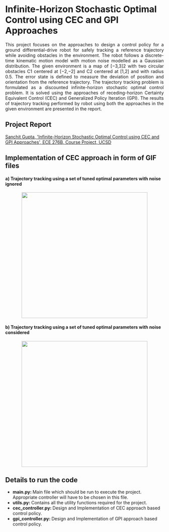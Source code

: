 # Infinite-Horizon Stochastic Optimal Control using CEC and GPI Approaches

<p align="justify">
This project focuses on the approaches to design a control policy for a ground differential-drive robot for safely tracking a reference trajectory while avoiding obstacles in the environment. The robot follows a discrete-time kinematic motion model with motion noise modelled as a Gaussian distribution. The given environment is a map of [−3,3]2 with two circular obstacles C1 centered at [−2,−2] and C2 centered at [1,2] and with radius 0.5. The error state is defined to measure the deviation of position and orientation from the reference trajectory. The trajectory tracking problem is formulated as a discounted infinite-horizon stochastic optimal control problem. It is solved using the approaches of receding-horizon Certainty Equivalent Control (CEC) and Generalized Policy Iteration (GPI). The results of trajectory tracking performed by robot using both the approaches in the given environment are presented in the report.
</p>

## Project Report
[Sanchit Gupta, 'Infinite-Horizon Stochastic Optimal Control using CEC and GPI Approaches', ECE 276B, Course Project, UCSD](https://github.com/sanchit3103/Stochastic-optimal-control_CEC-and-GPI/blob/main/Report.pdf)

## Implementation of CEC approach in form of GIF files

#### a) Trajectory tracking using a set of tuned optimal parameters with noise ignored
<p align="center">

  <img src = "https://user-images.githubusercontent.com/4907348/209074759-047b116a-a664-485b-8510-9fe8c29cbafb.gif" height="400"/>
  
</p>

#### b) Trajectory tracking using a set of tuned optimal parameters with noise considered
<p align="center">

  <img src = "https://user-images.githubusercontent.com/4907348/209078036-3ecc789d-1363-4c18-bc9f-fe20b57bb4f6.gif" height="400"/>
  
</p>

## Details to run the code

* <b> main.py: </b> Main file which should be run to execute the project. Appropriate controller will have to be chosen in this file.
* <b> utils.py: </b> Contains all the utility functions required for the project.
* <b> cec_controller.py: </b> Design and Implementation of CEC approach based control policy.
* <b> gpi_controller.py: </b> Design and Implementation of GPI approach based control policy.
